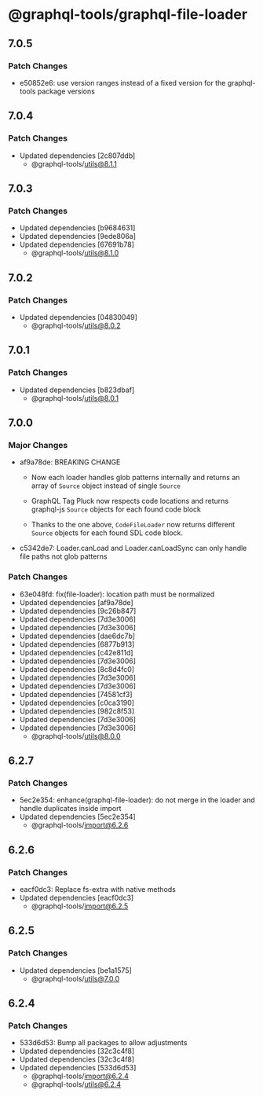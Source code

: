 # @graphql-tools/graphql-file-loader

## 7.0.5

### Patch Changes

- e50852e6: use version ranges instead of a fixed version for the graphql-tools package versions

## 7.0.4

### Patch Changes

- Updated dependencies [2c807ddb]
  - @graphql-tools/utils@8.1.1

## 7.0.3

### Patch Changes

- Updated dependencies [b9684631]
- Updated dependencies [9ede806a]
- Updated dependencies [67691b78]
  - @graphql-tools/utils@8.1.0

## 7.0.2

### Patch Changes

- Updated dependencies [04830049]
  - @graphql-tools/utils@8.0.2

## 7.0.1

### Patch Changes

- Updated dependencies [b823dbaf]
  - @graphql-tools/utils@8.0.1

## 7.0.0

### Major Changes

- af9a78de: BREAKING CHANGE

  - Now each loader handles glob patterns internally and returns an array of `Source` object instead of single `Source`

  - GraphQL Tag Pluck now respects code locations and returns graphql-js `Source` objects for each found code block

  - Thanks to the one above, `CodeFileLoader` now returns different `Source` objects for each found SDL code block.

- c5342de7: Loader.canLoad and Loader.canLoadSync can only handle file paths not glob patterns

### Patch Changes

- 63e048fd: fix(file-loader): location path must be normalized
- Updated dependencies [af9a78de]
- Updated dependencies [9c26b847]
- Updated dependencies [7d3e3006]
- Updated dependencies [7d3e3006]
- Updated dependencies [dae6dc7b]
- Updated dependencies [6877b913]
- Updated dependencies [c42e811d]
- Updated dependencies [7d3e3006]
- Updated dependencies [8c8d4fc0]
- Updated dependencies [7d3e3006]
- Updated dependencies [7d3e3006]
- Updated dependencies [74581cf3]
- Updated dependencies [c0ca3190]
- Updated dependencies [982c8f53]
- Updated dependencies [7d3e3006]
- Updated dependencies [7d3e3006]
  - @graphql-tools/utils@8.0.0

## 6.2.7

### Patch Changes

- 5ec2e354: enhance(graphql-file-loader): do not merge in the loader and handle duplicates inside import
- Updated dependencies [5ec2e354]
  - @graphql-tools/import@6.2.6

## 6.2.6

### Patch Changes

- eacf0dc3: Replace fs-extra with native methods
- Updated dependencies [eacf0dc3]
  - @graphql-tools/import@6.2.5

## 6.2.5

### Patch Changes

- Updated dependencies [be1a1575]
  - @graphql-tools/utils@7.0.0

## 6.2.4

### Patch Changes

- 533d6d53: Bump all packages to allow adjustments
- Updated dependencies [32c3c4f8]
- Updated dependencies [32c3c4f8]
- Updated dependencies [533d6d53]
  - @graphql-tools/import@6.2.4
  - @graphql-tools/utils@6.2.4
